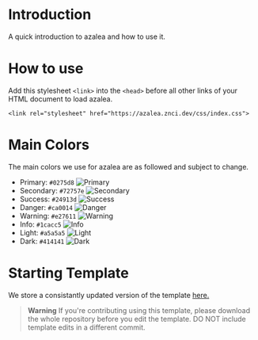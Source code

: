 # Introduction

A quick introduction to azalea and how to use it.

# How to use

Add this stylesheet `<link>` into the `<head>` before all other links of your HTML document to load azalea.

`<link rel="stylesheet" href="https://azalea.znci.dev/css/index.css">`

# Main Colors

The main colors we use for azalea are as followed and subject to change.

- Primary: `#0275d8` ![Primary](./assets/main_colors_primary.png)
- Secondary: `#72757e` ![Secondary](./assets/main_colors_secondary.png)
- Success: `#24913d` ![Success](./assets/main_colors_success.png)
- Danger: `#ca0014` ![Danger](./assets/main_colors_danger.png)
- Warning: `#e27611` ![Warning](./assets/main_colors_warning.png)
- Info: `#1cacc5` ![Info](./assets/main_colors_info.png)
- Light: `#a5a5a5` ![Light](./assets/main_colors_light.png)
- Dark: `#414141` ![Dark](./assets/main_colors_dark.png)

# Starting Template

We store a consistantly updated version of the template [here.](https://raw.githubusercontent.com/znci/azalea/main/template.html)

> **Warning**
> If you're contributing using this template, please download the whole repository before you edit the template. DO NOT include template edits in a different commit.
